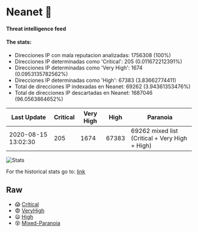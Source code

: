 # Neanet :hocho:
#### Threat intelligence feed
#### The stats:

- Direcciones IP con mala reputacion analizadas: 1756308 (100%)
- Direcciones IP determinadas como 'Critical':  205 (0.011672212391%)
- Direcciones IP determinadas como 'Very High':  1674 (0.0953135782562%)
- Direcciones IP determinadas como 'High':  67383 (3.83662774411)
- Total de direcciones IP indexadas en Neanet:  69262 (3.94361353476%)
- Total de direcciones IP descartadas en Neanet:  1687046 (96.0563864652%)

| Last Update | Critical | Very High | High | Paranoia |
| --- | --- | --- | --- | --- |
| 2020-08-15 13:02:30 | 205 | 1674 | 67383 | 69262 mixed list (Critical + Very High + High)|

![Stats](https://docs.google.com/spreadsheets/d/e/2PACX-1vSnaNMIXVabIpDJjufMlzH7poXnshF3mgd8Is1g9ytUEzVsP5my4Trn8f-xkoLLQ38xpL3HtmUexLo6/pubchart?oid=501124687&format=image)

For the historical stats go to: [link](/stats.csv)
## Raw
- :scream: [Critical](https://raw.githubusercontent.com/JavaGarcia/Neanet/master/blacklists/neanet_critical.txt)
- :fearful: [VeryHigh](https://raw.githubusercontent.com/JavaGarcia/Neanet/master/blacklists/neanet_veryHigh.txtt)
- :frowning: [High](https://raw.githubusercontent.com/JavaGarcia/Neanet/master/blacklists/neanet_high.txt)
- :dizzy_face: [Mixed-Paranoia](https://raw.githubusercontent.com/JavaGarcia/Neanet/master/blacklists/neanet_all.txt)







































































































































































































